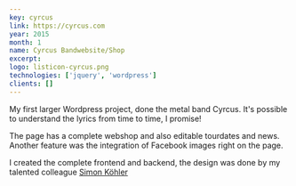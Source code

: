 ```yaml
---
key: cyrcus
link: https://cyrcus.com
year: 2015
month: 1
name: Cyrcus Bandwebsite/Shop
excerpt:
logo: listicon-cyrcus.png
technologies: ['jquery', 'wordpress']
clients: []
---
```


My first larger Wordpress project, done the metal band Cyrcus. It's possible to understand the lyrics from time to time, I promise!

The page has a complete webshop and also editable tourdates and news. Another feature was the integration of Facebook images right on the page.

I created the complete frontend and backend, the design was done by my talented colleague <a href="https://simon-koehler.com/" target="_blank" rel="noopener noreferrer">Simon Köhler</a>
